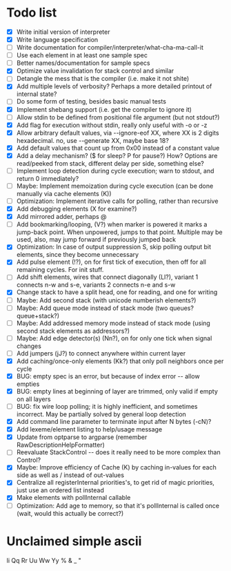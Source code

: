 # Todo list
- [x] Write initial version of interpreter
- [x] Write language specification
- [ ] Write documentation for compiler/interpreter/what-cha-ma-call-it
- [ ] Use each element in at least one sample spec
- [ ] Better names/documentation for sample specs
- [x] Optimize value invalidation for stack control and similar
- [ ] Detangle the mess that is the compiler (i.e. make it not shite)
- [x] Add multiple levels of verbosity? Perhaps a more detailed printout of internal state?
- [ ] Do some form of testing, besides basic manual tests
- [x] Implement shebang support (i.e. get the compiler to ignore it)
- [ ] Allow stdin to be defined from positional file argument (but not stdout?)
- [x] Add flag for execution without stdin, really only useful with -o or -z
- [x] Allow arbitrary default values, via --ignore-eof XX, where XX is 2 digits hexadecimal. no, use --generate XX, maybe base 18?
- [x] Add default values that count up from 0x00 instead of a constant value
- [x] Add a delay mechanism? ($ for sleep? P for pause?) How? Options are read/peeked from stack, different delay per side, something else?
- [ ] Implement loop detection during cycle execution; warn to stdout, and return 0 immediately?
- [ ] Maybe: Implement memoization during cycle execution (can be done manually via cache elements (K))
- [ ] Optimization: Implement iterative calls for polling, rather than recursive
- [x] Add debugging elements (X for examine?)
- [x] Add mirrored adder, perhaps @
- [ ] Add bookmarking/looping, (V?) when marker is powered it marks a jump-back point. When unpowered, jumps to that point. Multiple may be used, also, may jump forward if previously jumped back
- [x] Optimization: In case of output suppression S, skip polling output bit elements, since they become unnecessary
- [x] Add pulse element (!?), on for first tick of execution, then off for all remaining cycles. For init stuff.
- [ ] Add shift elements, wires that connect diagonally (Ll?), variant 1 connects n-w and s-e, variants 2 connects n-e and s-w
- [x] Change stack to have a split head, one for reading, and one for writing
- [ ] Maybe: Add second stack (with unicode numberish elements?)
- [ ] Maybe: Add queue mode instead of stack mode (two queues? queue+stack?)
- [ ] Maybe: Add addressed memory mode instead of stack mode (using second stack elements as addressors?)
- [ ] Maybe: Add edge detector(s) (Nn?), on for only one tick when signal changes
- [ ] Add jumpers (jJ?) to connect anywhere within current layer
- [x] Add caching/once-only elements (Kk?) that only poll neighbors once per cycle
- [x] BUG: empty spec is an error, but because of index error -- allow empties
- [x] BUG: empty lines at beginning of layer are trimmed, only valid if empty on all layers
- [ ] BUG: fix wire loop polling; it is highly inefficient, and sometimes incorrect. May be partially solved by general loop detection
- [x] Add command line parameter to terminate input after N bytes (-cN)?
- [x] Add lexeme/element listing to help/usage message
- [x] Update from optparse to argparse (remember RawDescriptionHelpFormatter)
- [ ] Reevaluate StackControl -- does it really need to be more complex than Control?
- [x] Maybe: Improve efficiency of Cache (K) by caching in-values for each side as well as / instead of out-values
- [x] Centralize all registerInternal priorities's, to get rid of magic priorities, just use an ordered list instead
- [x] Make elements with pollInternal callable
- [ ] Optimization: Add age to memory, so that it's pollInternal is called once (wait, would this actually be correct?)

# Unclaimed simple ascii
Ii Qq Rr Uu Ww Yy % & _ "
